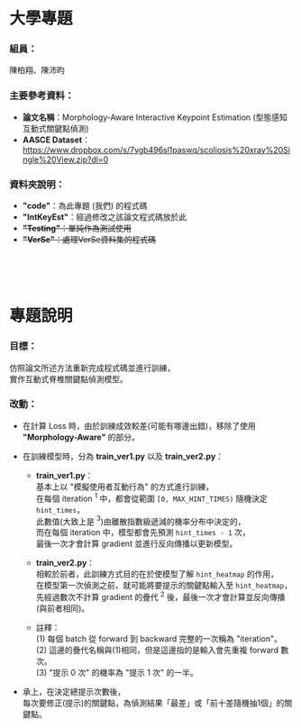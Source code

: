 # **大學專題**

### **組員：**
陳柏翔、陳沛昀

### **主要參考資料：**
- **論文名稱**：Morphology-Aware Interactive Keypoint Estimation (型態感知互動式關鍵點偵測)
- **AASCE Dataset**：https://www.dropbox.com/s/7vgb496sl1paswq/scoliosis%20xray%20Single%20View.zip?dl=0

### **資料夾說明：**
- **"code"**：為此專題 (我們) 的程式碼
- **"IntKeyEst"**：經過修改之該論文程式碼放於此
- ~~**"Testing"**：單純作為測試使用~~
- ~~**"VerSe"**：處理VerSe資料集的程式碼~~
<br>
<br>
<br>


# **專題說明**

### **目標：**
仿照論文所述方法重新完成程式碼並進行訓練，<br>
實作互動式脊椎關鍵點偵測模型。


### **改動：**
- 在計算 Loss 時，由於訓練成效較差(可能有哪邊出錯)，移除了使用 **"Morphology-Aware"** 的部分。
- 在訓練模型時，分為 **train_ver1.py** 以及 **train_ver2.py**：<br>
    - **train_ver1.py**：<br>
    基本上以 "模擬使用者互動行為" 的方式進行訓練，<br>
    在每個 iteration $^{1}$ 中，都會從範圍 `[0, MAX_HINT_TIMES)` 隨機決定 `hint_times`，<br>
    此數值(大致上是 $^{3}$)由離散指數級遞減的機率分布中決定的，<br>
    而在每個 iteration 中，模型都會先預測 `hint_times - 1` 次，<br>
    最後一次才會計算 gradient 並進行反向傳播以更新模型。<br>

    - **train_ver2.py**：<br>
    相較於前者，此訓練方式目的在於使模型了解 `hint_heatmap` 的作用，<br>
    在模型第一次偵測之前，就可能將要提示的關鍵點輸入至 `hint_heatmap`，<br>
    先經過數次不計算 gradient 的疊代 $^{2}$ 後，最後一次才會計算並反向傳播(與前者相同)。

    - 註釋：<br>
        (1) 每個 batch 從 forward 到 backward 完整的一次稱為 "iteration"。<br>
        (2) 這邊的疊代名稱與(1)相同，但是這邊指的是輸入會先重複 forward 數次。<br>
        (3) "提示 0 次" 的機率為 "提示 1 次" 的一半。<br>

- 承上，在決定總提示次數後，<br>
每次要修正(提示)的關鍵點，為偵測結果「最差」或「前十差隨機抽1個」的關鍵點。
